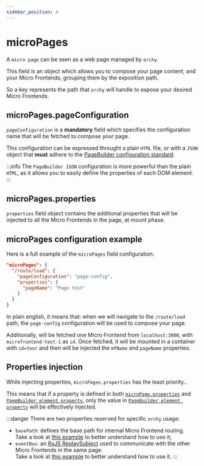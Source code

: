 ```yaml
---
sidebar_position: 4
---
```


# microPages

A `micro page` can be seen as a web page managed by `orchy`.  

This field is an object which allows you to compose your page content, and your Micro Frontends, grouping them by the exposition path.

So a key represents the path that `orchy` will handle to expose your desired Micro Frontends.

## microPages.pageConfiguration

`pageConfiguration` is a **mandatory** field which specifies the configuration name that will be fetched to compose your page.

This configuration can be expressed throught a plain `HTML` file, or with a `JSON` object that **must** adhere to the [PageBuilder configuration standard](../page-configuration/page-builder/page-builder.md).

:::info
The `PageBuilder JSON` configuration is more powerful than the plain `HTML`, as it allows you to easily define the properties of each DOM element.
:::

## microPages.properties

`properties` field object contains the additional properties that will be injected to all the Micro Frontends in the page, at mount phase.

## microPages configuration example

Here is a full example of the `microPages` field configuration.

```json
"microPages": {
  "/route/load": {
    "pageConfiguration": "page-config",
    "properties": {
      "pageName": "Page test"
    }
  }
}
```

In plain english, it means that: when we will navigate to the `/route/load` path, the `page-config` configuration will be used to compose your page.

Additionally, will be fetched one Micro Frontend from `localhost:3000`, with `microfrontend-test-1` as `id`. Once fetched, it will be mounted in a container with `id=toor` and then will be injected the `mfName` and `pageName` properties.

## Properties injection

While injecting properties, `microPages.properties` has the least priority..

This means that if a property is defined in both [`microPage.properties`](#micropagesproperties) and [`PageBuilder element property`](../page-configuration/common-page-configuration#properties), only the value in [`PageBuilder element property`](../page-configuration/page-builder/common-page-configuration#properties) will be effectively injected.

:::danger
There are two properties reserved for specific `orchy` usage:
- `basePath`: defines the base path for internal Micro Frontend routing.  
  Take a look at [this example](https://github.com/orchy-mfe/orchy-examples/tree/main/examples/routing-mfe) to better understand how to use it;
- `eventBus`: an [RxJS ReplaySubject](https://rxjs.dev/api/index/class/ReplaySubject) used to communicate with the other Micro Frontends in the same page.  
    Take a look at [this example](https://github.com/orchy-mfe/orchy-examples/tree/main/examples/communication-mfe-mfe) to better understand how to use it.
:::